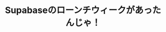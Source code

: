 ---
title: "Supabaseのローンチウィークがあったんじゃ！"
emoji: "💰"
type: "tech" # tech: 技術記事 / idea: アイデア
topics: ["React","Next.js","TypeScript","Supabase",]
published: false
# published_at: 2025-04-07 09:30
---